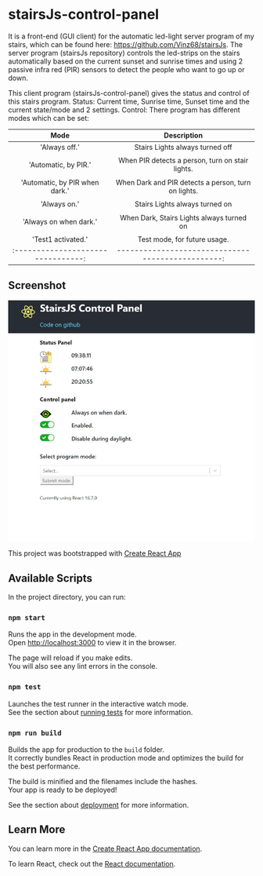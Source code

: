 # stairsJs-control-panel
It is a front-end (GUI client) for the automatic led-light server program of my stairs, which can be found here: https://github.com/Vinz68/stairsJs.
The server program (stairsJs repository) controls the led-strips on the stairs automatically
based on the current sunset and sunrise times and using 2 passive infra red (PIR) sensors to detect the people who want to go up or down.

This client program (stairsJs-control-panel) gives the status and control of this stairs program.
Status: Current time, Sunrise time, Sunset time and the current state/mode and 2 settings.
Control: There program has different modes which can be set:

| Mode                             | Description                                      | 
|:--------------------------------:|:------------------------------------------------:|
| 'Always off.' | Stairs Lights always turned off |
| | |
| 'Automatic, by PIR.' | When PIR detects a person, turn on stair lights. |          
| | |
| 'Automatic, by PIR when dark.' | When Dark and PIR detects a person, turn on lights.|
| | |
| 'Always on.' | Stairs Lights always turned on |
| | |
| 'Always on when dark.' | When Dark, Stairs Lights always turned on|
| | |
|  'Test1 activated.' | Test mode, for future usage. |
|:--------------------------------:| ------------------------------------------------:|
 

## Screenshot
![stairsjs-control-panel](src/media/screenshot.jpg) 


This project was bootstrapped with [Create React App](https://github.com/facebook/create-react-app)

## Available Scripts

In the project directory, you can run:

### `npm start`

Runs the app in the development mode.<br>
Open [http://localhost:3000](http://localhost:3000) to view it in the browser.

The page will reload if you make edits.<br>
You will also see any lint errors in the console.

### `npm test`

Launches the test runner in the interactive watch mode.<br>
See the section about [running tests](https://facebook.github.io/create-react-app/docs/running-tests) for more information.

### `npm run build`

Builds the app for production to the `build` folder.<br>
It correctly bundles React in production mode and optimizes the build for the best performance.

The build is minified and the filenames include the hashes.<br>
Your app is ready to be deployed!

See the section about [deployment](https://facebook.github.io/create-react-app/docs/deployment) for more information.


## Learn More

You can learn more in the [Create React App documentation](https://facebook.github.io/create-react-app/docs/getting-started).

To learn React, check out the [React documentation](https://reactjs.org/).

